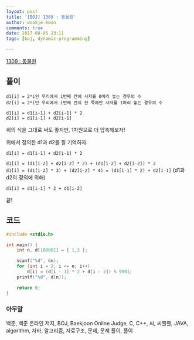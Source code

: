 ```yaml
---
layout: post
title: '[BOJ] 1309 : 동물원'
author: wookje.kwon
comments: true
date: 2017-08-05 23:11
tags: [boj, dynamic-programming]

---
```


[1309 : 동물원](https://www.acmicpc.net/problem/1309)

## 풀이

`d1[i] = 2*i인 우리에서 i번째 칸에 사자를 0마리 놓는 경우의 수`  
`d2[i] = 2*i인 우리에서 i번째 칸의 한 쪽에만 사자를 1마리 놓는 경우의 수`  

`d1[i] = d1[i-1] + d2[i-1] * 2`  
`d2[i] = d1[i-1] + d2[i-1]`  

위의 식을 그대로 써도 좋지만, 1차원으로 더 압축해보자!

위에서 정의한 d1과 d2를 잘 기억하자.

`d1[i] = d1[i-1] + d2[i-1] * 2`  

`d1[i] = (d1[i-2] + d2[i-2] * 2) + (d1[i-2] + d2[i-2]) * 2`  
`d1[i] = (d1[i-2] * 3) + (d2[i-2] * 4) = (d1[i-1] * 2) + d2[i-1]` (d1과 d2의 정의에 의해)

`d1[i] = d1[i-1] * 2 + d1[i-2]`  

끝!

## 코드

```cpp
#include <stdio.h>

int main() {
	int n, d[100001] = { 1,3 };

	scanf("%d", &n);
	for (int i = 2; i <= n; i++)
		d[i] = (d[i - 1] * 2 + d[i - 2]) % 9901;
	printf("%d", d[n]);

	return 0;
}
```

### 아무말  
백준, 백준 온라인 저지, BOJ, Baekjoon Online Judge, C, C++, 씨, 씨쁠쁠, JAVA, algorithm, 자바, 알고리즘, 자료구조, 문제, 문제 풀이, 풀이